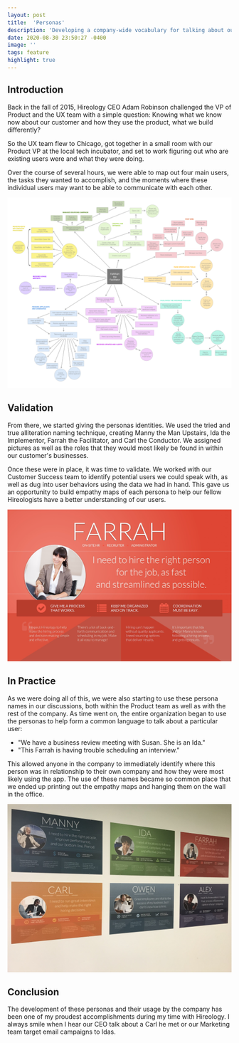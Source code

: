 ```yaml
---
layout: post
title:  'Personas'
description: 'Developing a company-wide vocabulary for talking about our customer'
date: 2020-08-30 23:50:27 -0400
image: ''
tags: feature
highlight: true
---
```


## Introduction

Back in the fall of 2015, Hireology CEO Adam Robinson challenged the VP of Product and the UX team with a simple question: Knowing what we know now about our customer and how they use the product, what we build differently?

So the UX team flew to Chicago, got together in a small room with our Product VP at the local tech incubator, and set to work figuring out who are existing users were and what they were doing.

Over the course of several hours, we were able to map out four main users, the tasks they wanted to accomplish, and the moments where these individual users may want to be able to communicate with each other.

![](/assets/images/personas-1.png)

## Validation 

From there, we started giving the personas identities. We used the tried and true alliteration naming technique, creating Manny the Man Upstairs, Ida the Implementor, Farrah the Facilitator, and Carl the Conductor. We assigned pictures as well as the roles that they would most likely be found in within our customer's businesses.

Once these were in place, it was time to validate. We worked with our Customer Success team to identify potential users we could speak with, as well as dug into user behaviors using the data we had in hand. This gave us an opportunity to build empathy maps of each persona to help our fellow Hireologists have a better understanding of our users.

![](/assets/images/personas-3.jpg)

## In Practice

As we were doing all of this, we were also starting to use these persona names in our discussions, both within the Product team as well as with the rest of the company. As time went on, the entire organization began to use the personas to help form a common language to talk about a particular user:

 - "We have a business review meeting with Susan. She is an Ida."
 - "This Farrah is having trouble scheduling an interview."

This allowed anyone in the company to immediately identify where this person was in relationship to their own company and how they were most likely using the app. The use of these names became so common place that we ended up printing out the empathy maps and hanging them on the wall in the office.

![](/assets/images/personas-5.jpg)

## Conclusion

The development of these personas and their usage by the company has been one of my proudest accomplishments during my time with Hireology. I always smile when I hear our CEO talk about a Carl he met or our Marketing team target email campaigns to Idas.